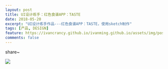 ```yaml
---
layout: post
title: UI设计练手：红色食谱APP：TASTE
date: 2018-05-20
excerpt: "UI设计练手作品---红色食谱APP：TASTE，使用sketch制作"
tags: [产品, DESIGN]
feature: https://ivancrancy.github.io/ivanming.github.io/assets/img/post_image/features/9.png
comments: false
---
```


share~

![](https://ivancrancy.github.io/ivanming.github.io/assets/img/post_image/0522_foodie_App/Artboard.png)

